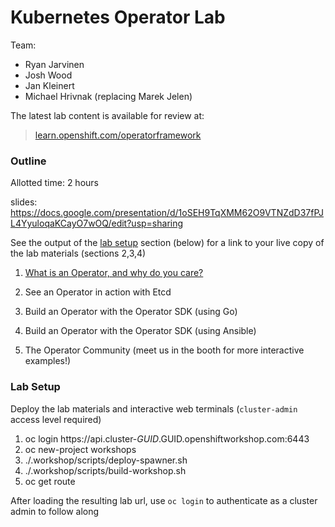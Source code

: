 # Kubernetes Operator Lab

Team:

 * Ryan Jarvinen
 * Josh Wood
 * Jan Kleinert
 * Michael Hrivnak (replacing Marek Jelen)

The latest lab content is available for review at:

>  [learn.openshift.com/operatorframework](https://learn.openshift.com/operatorframework/)

### Outline
Allotted time: 2 hours

slides: https://docs.google.com/presentation/d/1oSEH9TqXMM62O9VTNZdD37fPJL4YyuloqaKCayO7wOQ/edit?usp=sharing

See the output of the [lab setup](#Lab_Setup) section (below) for a link to your live copy of the lab materials (sections 2,3,4)

 1. [What is an Operator, and why do you care?](https://docs.google.com/presentation/d/1oSEH9TqXMM62O9VTNZdD37fPJL4YyuloqaKCayO7wOQ/edit?usp=sharing)

 2. See an Operator in action with Etcd

 3. Build an Operator with the Operator SDK (using Go)

 4. Build an Operator with the Operator SDK (using Ansible)

 5. The Operator Community (meet us in the booth for more interactive examples!)

### Lab Setup

Deploy the lab materials and interactive web terminals (`cluster-admin` access level required)

   1. oc login https://api.cluster-$GUID.$GUID.openshiftworkshop.com:6443
   2. oc new-project workshops
   3. ./.workshop/scripts/deploy-spawner.sh
   4. ./.workshop/scripts/build-workshop.sh
   5. oc get route

After loading the resulting lab url, use `oc login` to authenticate as a cluster admin to follow along 
